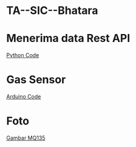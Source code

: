 # TA--SIC--Bhatara

# Menerima data Rest API
[Python Code](apps.py)

# Gas Sensor
[Arduino Code](gas_sensor.zip)

# Foto
[Gambar MQ135](bhatara.jpeg)
